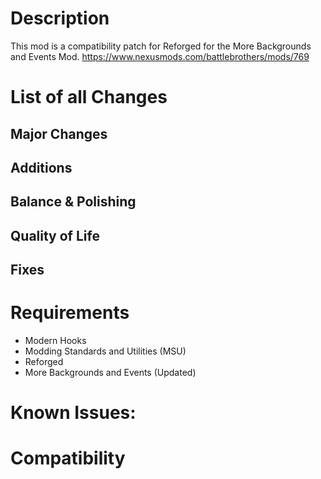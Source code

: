 # Description

This mod is a compatibility patch for Reforged for the More Backgrounds and Events Mod.
https://www.nexusmods.com/battlebrothers/mods/769

# List of all Changes

## Major Changes

## Additions

## Balance & Polishing

## Quality of Life

## Fixes

# Requirements

- Modern Hooks
- Modding Standards and Utilities (MSU)
- Reforged
- More Backgrounds and Events (Updated)

# Known Issues:

# Compatibility


